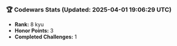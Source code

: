 ### 🏆 Codewars Stats (Updated: 2025-04-01 19:06:29 UTC)

- **Rank:** 8 kyu
- **Honor Points:** 3
- **Completed Challenges:** 1
